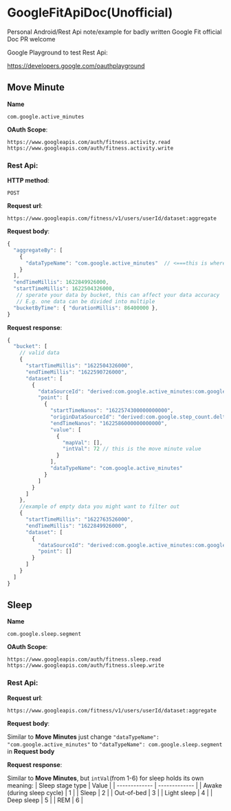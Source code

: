 # GoogleFitApiDoc(Unofficial)
Personal Android/Rest Api note/example for badly written Google Fit official Doc
PR welcome

Google Playground to test Rest Api:

https://developers.google.com/oauthplayground

## Move Minute
**Name**
```
com.google.active_minutes
```
**OAuth Scope**:
```
https://www.googleapis.com/auth/fitness.activity.read
https://www.googleapis.com/auth/fitness.activity.write
```
### Rest Api: </br>
**HTTP method**:
```
POST
```
**Request url**:
```
https://www.googleapis.com/fitness/v1/users/userId/dataset:aggregate
```
**Request body**:
```js
{
  "aggregateBy": [
    {
      "dataTypeName": "com.google.active_minutes"  // <===this is where you use the Name
    }
  ],
  "endTimeMillis": 1622849926000,
  "startTimeMillis": 1622504326000,
   // sperate your data by bucket, this can affect your data accuracy
   // E.g. one data can be divided into multiple
  "bucketByTime": { "durationMillis": 86400000 },
}
```
**Request response**:
```js
{
  "bucket": [
    // valid data
    {
      "startTimeMillis": "1622504326000", 
      "endTimeMillis": "1622590726000", 
      "dataset": [
        {
          "dataSourceId": "derived:com.google.active_minutes:com.google.android.gms:aggregated", 
          "point": [
            {
              "startTimeNanos": "1622574300000000000", 
              "originDataSourceId": "derived:com.google.step_count.delta:com.google.android.gms:estimated_steps", 
              "endTimeNanos": "1622586000000000000", 
              "value": [
                {
                  "mapVal": [], 
                  "intVal": 72 // this is the move minute value
                }
              ], 
              "dataTypeName": "com.google.active_minutes"
            }
          ]
        }
      ]
    },
    //example of empty data you might want to filter out
    {
      "startTimeMillis": "1622763526000", 
      "endTimeMillis": "1622849926000", 
      "dataset": [
        {
          "dataSourceId": "derived:com.google.active_minutes:com.google.android.gms:aggregated", 
          "point": []
        }
      ]
    }
  ]
}
```

## Sleep
**Name**
```
com.google.sleep.segment
```
**OAuth Scope**:
```
https://www.googleapis.com/auth/fitness.sleep.read
https://www.googleapis.com/auth/fitness.sleep.write
```
### Rest Api: </br>
**Request url**:
```
https://www.googleapis.com/fitness/v1/users/userId/dataset:aggregate
```
**Request body**: 

Similar to **Move Minutes**
just change `"dataTypeName": "com.google.active_minutes"` to `"dataTypeName": com.google.sleep.segment` in **Request body**

**Request response**: 

Similar to **Move Minutes**, but `intVal`(from 1-6) for sleep holds its own meaning:
| Sleep stage type | Value |
| ------------- | ------------- |
| Awake (during sleep cycle) | 1 |
| Sleep | 2 |
| Out-of-bed | 3 |
| Light sleep | 4 |
| Deep sleep | 5 |
| REM | 6 |



